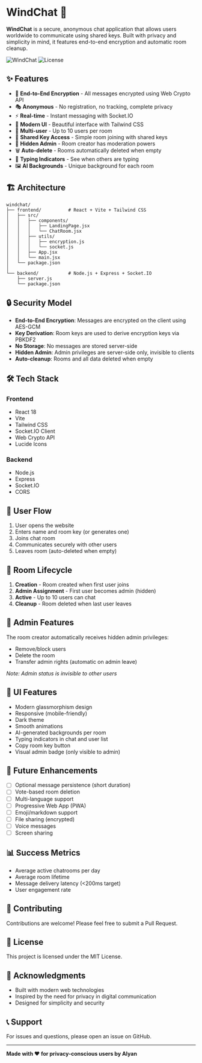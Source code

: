 # WindChat 💬

**WindChat** is a secure, anonymous chat application that allows users worldwide to communicate using shared keys. Built with privacy and simplicity in mind, it features end-to-end encryption and automatic room cleanup.

![WindChat](https://img.shields.io/badge/Status-Production%20Ready-brightgreen)
![License](https://img.shields.io/badge/License-MIT-blue)

## ✨ Features

- 🔐 **End-to-End Encryption** - All messages encrypted using Web Crypto API
- 🎭 **Anonymous** - No registration, no tracking, complete privacy
- ⚡ **Real-time** - Instant messaging with Socket.IO
- 🎨 **Modern UI** - Beautiful interface with Tailwind CSS
- 👥 **Multi-user** - Up to 10 users per room
- 🔑 **Shared Key Access** - Simple room joining with shared keys
- 👑 **Hidden Admin** - Room creator has moderation powers
- 🗑️ **Auto-delete** - Rooms automatically deleted when empty
- 💬 **Typing Indicators** - See when others are typing
- 🖼️ **AI Backgrounds** - Unique background for each room

## 🏗️ Architecture

```
windchat/
├── frontend/          # React + Vite + Tailwind CSS
│   ├── src/
│   │   ├── components/
│   │   │   ├── LandingPage.jsx
│   │   │   └── ChatRoom.jsx
│   │   ├── utils/
│   │   │   ├── encryption.js
│   │   │   └── socket.js
│   │   ├── App.jsx
│   │   └── main.jsx
│   └── package.json
│
└── backend/           # Node.js + Express + Socket.IO
    ├── server.js
    └── package.json
```

## 🔒 Security Model

- **End-to-End Encryption**: Messages are encrypted on the client using AES-GCM
- **Key Derivation**: Room keys are used to derive encryption keys via PBKDF2
- **No Storage**: No messages are stored server-side
- **Hidden Admin**: Admin privileges are server-side only, invisible to clients
- **Auto-cleanup**: Rooms and all data deleted when empty

## 🛠️ Tech Stack

### Frontend
- React 18
- Vite
- Tailwind CSS
- Socket.IO Client
- Web Crypto API
- Lucide Icons

### Backend
- Node.js
- Express
- Socket.IO
- CORS

## 📖 User Flow

1. User opens the website
2. Enters name and room key (or generates one)
3. Joins chat room
4. Communicates securely with other users
5. Leaves room (auto-deleted when empty)

## 🎯 Room Lifecycle

1. **Creation** - Room created when first user joins
2. **Admin Assignment** - First user becomes admin (hidden)
3. **Active** - Up to 10 users can chat
4. **Cleanup** - Room deleted when last user leaves

## 👑 Admin Features

The room creator automatically receives hidden admin privileges:

- Remove/block users
- Delete the room
- Transfer admin rights (automatic on admin leave)

*Note: Admin status is invisible to other users*

## 🎨 UI Features

- Modern glassmorphism design
- Responsive (mobile-friendly)
- Dark theme
- Smooth animations
- AI-generated backgrounds per room
- Typing indicators in chat and user list
- Copy room key button
- Visual admin badge (only visible to admin)

## 🔮 Future Enhancements

- [ ] Optional message persistence (short duration)
- [ ] Vote-based room deletion
- [ ] Multi-language support
- [ ] Progressive Web App (PWA)
- [ ] Emoji/markdown support
- [ ] File sharing (encrypted)
- [ ] Voice messages
- [ ] Screen sharing

## 📊 Success Metrics

- Average active chatrooms per day
- Average room lifetime
- Message delivery latency (<200ms target)
- User engagement rate

## 🤝 Contributing

Contributions are welcome! Please feel free to submit a Pull Request.

## 📄 License

This project is licensed under the MIT License.

## 🙏 Acknowledgments

- Built with modern web technologies
- Inspired by the need for privacy in digital communication
- Designed for simplicity and security

## 📞 Support

For issues and questions, please open an issue on GitHub.

---

**Made with ❤️ for privacy-conscious users by Alyan**
